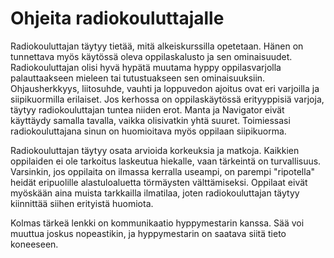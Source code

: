 # Ohjeita radiokouluttajalle

Radiokouluttajan täytyy tietää, mitä alkeiskurssilla opetetaan. Hänen on tunnettava myös käytössä oleva oppilaskalusto ja sen ominaisuudet. Radiokouluttajan olisi hyvä hypätä muutama hyppy oppilasvarjolla palauttaakseen mieleen tai tutustuakseen sen ominaisuuksiin. Ohjausherkkyys, liitosuhde, vauhti ja loppuvedon ajoitus ovat eri varjoilla ja siipikuormilla erilaiset. Jos kerhossa on oppilaskäytössä erityyppisiä varjoja, täytyy
radiokouluttajan tuntea niiden erot. Manta ja Navigator eivät käyttäydy samalla tavalla, vaikka olisivatkin yhtä suuret. Toimiessasi radiokouluttajana sinun on huomioitava myös oppilaan siipikuorma.

Radiokouluttajan täytyy osata arvioida korkeuksia ja matkoja. Kaikkien oppilaiden ei ole tarkoitus laskeutua hiekalle, vaan tärkeintä on turvallisuus. Varsinkin, jos oppilaita on ilmassa kerralla useampi, on parempi "ripotella" heidät eripuolille alastuloaluetta törmäysten välttämiseksi. Oppilaat eivät myöskään aina muista tarkkailla ilmatilaa, joten radiokouluttajan täytyy kiinnittää siihen erityistä huomiota.

Kolmas tärkeä lenkki on kommunikaatio hyppymestarin kanssa. Sää voi muuttua joskus nopeastikin, ja hyppymestarin on saatava siitä tieto koneeseen.
